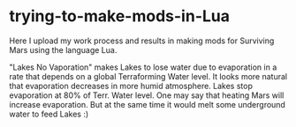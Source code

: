 # trying-to-make-mods-in-Lua
Here I upload my work process and results in making mods for Surviving Mars using the language Lua.

"Lakes No Vaporation" makes Lakes to lose water due to evaporation in a rate that depends on a global Terraforming Water level.
It looks more natural that evaporation decreases in more humid atmosphere. Lakes stop evaporation at 80% of Terr. Water level.
One may say that heating Mars will increase evaporation. But at the same time it would melt some underground water to feed Lakes :)
